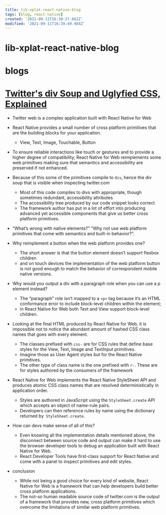 ```yaml
---
title: lib-xplat-react-native-blog
tags: [blog, react-native]
created: '2021-09-11T16:39:27.862Z'
modified: '2021-09-11T16:39:49.984Z'
---
```


# lib-xplat-react-native-blog

# blogs

# [Twitter's div Soup and Uglyfied CSS, Explained](https://giuseppegurgone.com/twitter-html/)
- Twitter web is a complex application built with React Native for Web 
- React Native provides a small number of cross platform primitives that are the building blocks for your application. 
  - View, Text, Image, Touchable, Button
- To ensure reliable interactions like touch or gestures and to provide a higher degree of compatibility, React Native for Web reimplements some web primitives making sure that semantics and accessibility are preserved if not enhanced.
- Because of this some of the primitives compile to `div`, hence the div soup that is visible when inspecting twitter.com
  - Most of this code compiles to divs with appropriate, though sometimes redundant, accessibility attributes
  - The accessibility tree produced by our code snippet looks correct
  - The framework author has put in a lot of effort into producing advanced yet accessible components that give us better cross platform primitives.
-  “What’s wrong with native elements?” “Why not use web platform primitives that come with semantics and built-in behavior?”.
- Why reimplement a button when the web platform provides one?
  - The short answer is that the button element doesn’t support flexbox children 
  - and on touch devices the implementation of the web platform button is not good enough to match the behavior of correspondent mobile native versions.
- Why would you output a div with a paragraph role when you can use a p element instead?
  - The “paragraph” role isn’t mapped to a `<p>` tag because it’s an HTML conformance error to include block-level children within the element; 
  - in React Native for Web both Text and View support block-level children.
- Looking at the final HTML produced by React Native for Web, it is impossible not to notice the abundant amount of hashed CSS class names that goes with every element.
  - The classes prefixed with `css-` are for CSS rules that define base styles for the View, Text, Image and TextInput primitives.
  - Imagine those as User Agent styles but for the React Native primitives.
  - The other type of class name is the one prefixed with `r-`. These are for styles authored by the consumers of the framework
- React Native for Web implements the React Native StyleSheet API and produces atomic CSS class names that are resolved deterministically in application order.
  - Styles are authored in JavaScript using the `StyleSheet.create` API which accepts an object of name-rule pairs. 
  - Developers can then reference rules by name using the dictionary returned by` StyleSheet.create`.
- How can devs make sense of all of this?
  - Even knowing all the implementation details mentioned above, the disconnect between source code and output can make it hard to use the browser developer tools to debug an application built with React Native for Web.
  - React Developer Tools have first-class support for React Native and come with a panel to inspect primitives and edit styles.

- conclusion
  - While not being a good choice for every kind of website, React Native for Web is a framework that can help developers build better cross platform applications.
  - The not-so human readable source code of twitter.com is the output of a framework that provides new, cross platform primitives which overcome the limitations of similar web platform primitives.
